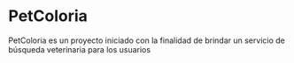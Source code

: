 # PetColoria
PetColoria es un proyecto iniciado con la finalidad de brindar un servicio de búsqueda veterinaria para los usuarios
